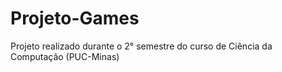 # Projeto-Games
Projeto realizado durante o 2° semestre do curso de Ciência da Computação (PUC-Minas)
